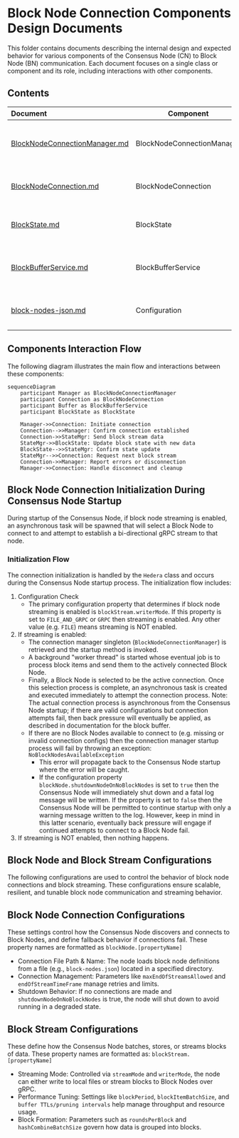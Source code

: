 # Block Node Connection Components Design Documents

This folder contains documents describing the internal design and expected behavior
for various components of the Consensus Node (CN) to Block Node (BN) communication. Each document focuses on a single
class or component and its role, including interactions with other components.

## Contents

| Document                                                       |         Component          | Description                                                                                            |
|:---------------------------------------------------------------|----------------------------|:-------------------------------------------------------------------------------------------------------|
| [BlockNodeConnectionManager.md](BlockNodeConnectionManager.md) | BlockNodeConnectionManager | Internal design and behavior of the BlockNodeConnectionManager class, managing node connections.       |
| [BlockNodeConnection.md](BlockNodeConnection.md)               | BlockNodeConnection        | Internal design and behavior of the BlockNodeConnection class, representing an individual connection.  |
| [BlockState.md](BlockState.md)                                 | BlockState                 | Internal design of the BlockState component, managing state information for blocks.                    |
| [BlockBufferService.md](BlockBufferService.md)                 | BlockBufferService         | Internal design and responsibilities of BlockBufferService, handling stream state and synchronization. |
| [block-nodes-json.md](block-nodes-json.md)                     | Configuration              | JSON structure and options for `block-nodes.json`, protocol overrides, and live reload behavior.       |

## Components Interaction Flow

The following diagram illustrates the main flow and interactions between these components:

```mermaid
sequenceDiagram
    participant Manager as BlockNodeConnectionManager
    participant Connection as BlockNodeConnection
    participant Buffer as BlockBufferService
    participant BlockState as BlockState

    Manager->>Connection: Initiate connection
    Connection-->>Manager: Confirm connection established
    Connection->>StateMgr: Send block stream data
    StateMgr->>BlockState: Update block state with new data
    BlockState-->>StateMgr: Confirm state update
    StateMgr-->>Connection: Request next block stream
    Connection->>Manager: Report errors or disconnection
    Manager->>Connection: Handle disconnect and cleanup
```

## Block Node Connection Initialization During Consensus Node Startup

During startup of the Consensus Node, if block node streaming is enabled, an asynchronous task will be spawned that will
select a Block Node to connect to and attempt to establish a bi-directional gRPC stream to that node.

### Initialization Flow

The connection initialization is handled by the `Hedera` class and occurs during the Consensus Node startup process.
The initialization flow includes:

1. Configuration Check
   - The primary configuration property that determines if block node streaming is enabled is `blockStream.writerMode`.
     If this property is set to `FILE_AND_GRPC` or `GRPC` then streaming is enabled. Any other value (e.g. `FILE`) means
     streaming is NOT enabled.
2. If streaming is enabled:
   - The connection manager singleton (`BlockNodeConnectionManager`) is retrieved and the startup method is invoked.
   - A background "worker thread" is started whose eventual job is to process block items and send them to the actively
     connected Block Node.
   - Finally, a Block Node is selected to be the active connection. Once this selection process is complete, an asynchronous
     task is created and executed immediately to attempt the connection process. Note: The actual connection process is
     asynchronous from the Consensus Node startup; if there are valid configurations but connection attempts fail, then
     back pressure will eventually be applied, as described in documentation for the block buffer.
   - If there are no Block Nodes available to connect to (e.g. missing or invalid connection configs) then the connection
     manager startup process will fail by throwing an exception: `NoBlockNodesAvailableException`
     - This error will propagate back to the Consensus Node startup where the error will be caught.
     - If the configuration property `blockNode.shutdownNodeOnNoBlockNodes` is set to `true` then the Consensus Node will
       immediately shut down and a fatal log message will be written. If the property is set to `false` then the Consensus
       Node will be permitted to continue startup with only a warning message written to the log. However, keep in mind in
       this latter scenario, eventually back pressure will engage if continued attempts to connect to a Block Node fail.
3. If streaming is NOT enabled, then nothing happens.

## Block Node and Block Stream Configurations

The following configurations are used to control the behavior of block node connections and block streaming.
These configurations ensure scalable, resilient, and tunable block node communication and streaming behavior.

## Block Node Connection Configurations

These settings control how the Consensus Node discovers and connects to Block Nodes, and define fallback behavior if connections fail.
These property names are formatted as `blockNode.[propertyName]`
- Connection File Path & Name: The node loads block node definitions from a file (e.g., `block-nodes.json`) located in a specified directory.
- Connection Management: Parameters like `maxEndOfStreamsAllowed` and `endOfStreamTimeFrame` manage retries and limits.
- Shutdown Behavior: If no connections are made and `shutdownNodeOnNoBlockNodes` is true, the node will shut down to avoid running in a degraded state.

## Block Stream Configurations

These define how the Consensus Node batches, stores, or streams blocks of data. These property names are formatted as:
`blockStream.[propertyName]`
- Streaming Mode: Controlled via `streamMode` and `writerMode`, the node can either write to local files or stream blocks to Block Nodes over gRPC.
- Performance Tuning: Settings like `blockPeriod`, `blockItemBatchSize`, and `buffer TTLs/pruning intervals` help manage throughput and resource usage.
- Block Formation: Parameters such as `roundsPerBlock` and `hashCombineBatchSize` govern how data is grouped into blocks.
